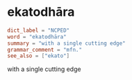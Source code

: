 # ekatodhāra

``` toml
dict_label = "NCPED"
word = "ekatodhāra"
summary = "with a single cutting edge"
grammar_comment = "mfn."
see_also = ["ekato"]
```

with a single cutting edge

